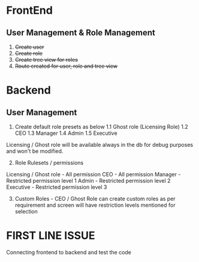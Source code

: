 # FrontEnd
 ## User Management & Role Management
  1. ~~Create user~~
  2. ~~Create role~~
  3. ~~Create tree view for roles~~
  4. ~~Route created for user, role and tree view~~




# Backend
 ## User Management
   1. Create default role presets as below
    1.1 Ghost role (Licensing Role)
    1.2 CEO
    1.3 Manager
    1.4 Admin
    1.5 Executive

Licensing / Ghost role will be available always in the db for debug purposes and won't be modified. 

2. Role Rulesets / permissions

Licensing / Ghost role - All permission
CEO                    - All permission
Manager                - Restricted permission level 1
Admin                  - Restricted permission level 2
Executive              - Restricted permission level 3

3. Custom Roles - CEO / Ghost Role can create custom roles as per requirement and screen will have restriction levels mentioned for selection


# FIRST LINE ISSUE
   Connecting frontend to backend and test the code
